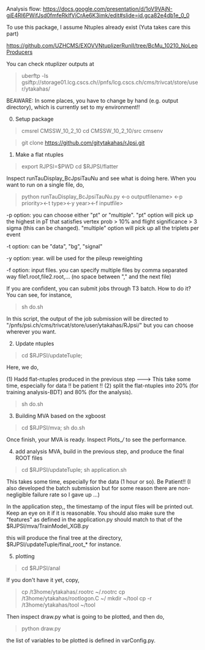 Analysis flow: https://docs.google.com/presentation/d/1oV9VAjN-gjE4RI6PWifJsd0fmfeRklfViCrAe6K3imk/edit#slide=id.gca82e4db1e_0_0

To use this package, I assume Ntuples already exist (Yuta takes care this part)

https://github.com/UZHCMS/EXOVVNtuplizerRunII/tree/BcMu_10210_NoLepProducers

You can check ntuplizer outputs at 
> uberftp -ls gsiftp://storage01.lcg.cscs.ch//pnfs/lcg.cscs.ch/cms/trivcat/store/user/ytakahas/

BEAWARE:
In some places, you have to change by hand (e.g. output directory), which is currently set to my environment!!


0. Setup package

> cmsrel CMSSW_10_2_10
> cd CMSSW_10_2_10/src
> cmsenv

> git clone https://github.com/gitytakahas/rJpsi.git

1. Make a flat ntuples 

> export RJPSI=$PWD
> cd $RJPSI/flatter

Inspect runTauDisplay_BcJpsiTauNu and see what is doing here. 
When you want to run on a single file, do, 

> python runTauDisplay_BcJpsiTauNu.py <-o outputfilename> <-p priority><-t type><-y year><-f inputfile>

-p option: you can choose either "pt" or "multiple". "pt" option will pick up the highest in pT that satisfies vertex prob > 10% and flight significance > 3 sigma (this can be changed). "multiple" option will pick up all the triplets per event

-t option: can be "data", "bg", "signal"

-y option: year. will be used for the pileup reweighting

-f option: input files. you can specify multiple files by comma separated way file1.root,file2.root,... (no space between "," and the next file)


If you are confident, you can submit jobs through T3 batch. How to do it? You can see, for instance, 

> sh do.sh 

In this script, the output of the job submission will be directed to "/pnfs/psi.ch/cms/trivcat/store/user/ytakahas/RJpsi/" but you can choose wherever you want. 


2. Update ntuples 

> cd $RJPSI/updateTuple;

Here, we do, 

(1) Hadd flat-ntuples produced in the previous step ---> This take some time, especially for data !! be patient !!
(2) split the flat-ntuples into 20% (for training analysis-BDT) and 80% (for the analysis).

> sh do.sh



3. Building MVA based on the xgboost 

> cd $RJPSI/mva;
> sh do.sh 


Once finish, your MVA is ready. Inspect Plots_*/* to see the performance.


4. add analysis MVA, build in the previous step, and produce the final ROOT files

> cd $RJPSI/updateTuple; 
> sh application.sh 


This takes some time, especially for the data (1 hour or so). Be Patient!!
(I also developed the batch submission but for some reason there are non-negligible failure rate so I gave up ...)


In the application step,, the timestamp of the input files will be printed out. Keep an eye on it if it is reasonable.
You should also make sure the "features" as defined in the application.py should match to that of the $RJPSI/mva/TrainModel_XGB.py

this will produce the final tree at the directory, $RJPSI/updateTuple/final_root_* for instance. 


5. plotting 

> cd $RJPSI/anal

If you don't have it yet, copy, 

> cp /t3home/ytakahas/.rootrc ~/.rootrc
> cp /t3home/ytakahas/rootlogon.C ~/
> mkdir ~/tool
> cp -r /t3home/ytakahas/tool ~/tool 

Then inspect draw.py what is going to be plotted, and then do, 

> python draw.py 

the list of variables to be plotted is defined in varConfig.py.

